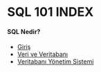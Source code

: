 
# SQL 101 INDEX

#### SQL Nedir? ####

- [Giriş](intro/)
- [Veri ve Veritabanı](DataAndDatabase/)
- [Veritabanı Yönetim Sistemi](DatabaseManagementSystem/)
